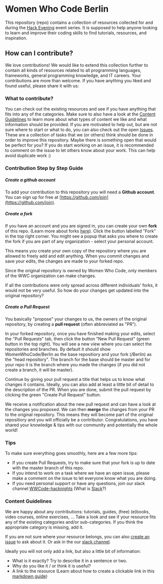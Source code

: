 # Women Who Code Berlin

This repository (repo) contains a collection of resources collected for and during the [Hack Evening](https://www.meetup.com/Women-Who-Code-Berlin-Germany/) event series.
It is supposed to help anyone looking to learn and improve their coding skills to find tutorials, resources, and inspiration.

## How can I contribute?

We love contributions! 
We would like to extend this collection further to contain all kinds of resources related to all programming languages, frameworks, general programming knowledge, and IT careers.
Your contributions are more than welcome. If you have anything you liked and found useful, please share it with us:

### What to contribute?

You can check out the existing resources and see if you have anything that fits into any of the categories.
Make sure to also have a look at the [Content Guidelines](#content-guidelines) to learn more about what types of content we like and what information should be provided.
If you are motivated to help out, but are not sure where to start or what to do, you can also check out the open [Issues](https://github.com/WomenWhoCode/Berlin/issues). 
These are a collection of tasks that we (or others) think should be done in order to improve this repository. Maybe there is something open that would be perfect for you?
If you do start working on an issue, it is recommended to comment on the issue to let others know about your work. This can help avoid duplicate work :)

### Contribution Step by Step Guide

##### Create a github account
To add your contribution to this repository you will need a **Github account**. 
You can sign up for free at [https://github.com/join](https://github.com/join).

##### Create a fork
If you have an account and you are signed in, you can create your own **fork** of this repo. (Learn more about forks [here](https://guides.github.com/activities/forking/)).
Click the button labelled "Fork" in the top right corner.
You might see a popup that asks you where to create the fork if you are part of any organization - select your personal account.

This means you create your own copy of the repository where you are allowed to freely add and edit anything. When you commit changes and save your edits, the changes are made to your forked repo.

Since the original repository is owned by Women Who Code, only members of the WWC organization can make changes.

If all the contributions were only spread across different individuals' forks, it would not be very useful.
So how do your changes get updated into the original repository?

##### Create a Pull Request

You basically "propose" your changes to us, the owners of the original repository, by creating a **pull request** (often abbreviated as "PR").

In your forked repository, once you have finished making your edits, select the "Pull Requests" tab, then click the button "New Pull Request" (green button in the top right).
You will see a new view where you can select the repositories and branches. 
By default it should show WomenWhoCode/Berlin as the base repositiory and your fork (<YourUsername>/Berlin) as the "head repository".
The branch for the base should be master and for your repo it is the branch where you made the changes (if you did not create a branch, it will be master).

Continue by giving your pull request a title that helps us to know what changes it contains.
Ideally, you can also add at least a little bit of detail to the description of the PR.
When you are done, submit the pull request by clicking the green "Create Pull Request" button.

We receive a notification about the new pull request and can have a look at the changes you proposed.
We can then **merge** the changes from your PR to the original repository. 
This means they will become part of the original repositiory and you will officially be a contributor.
Congratulations, you have shared your knowledge & tips with our community and potentially the whole world!

### Tips

To make sure everything goes smoothly, here are a few more tips:
- If you create Pull Requests, try to make sure that your fork is up to date with the master branch of this repo. 
- If you intend to work on a task where we have an open issue, please make a comment on the issue to let everyone know what you are doing.
- If you need personal support or have any questions, join our slack channel [WWCode-hacknights](http://bit.ly/WWCHackEveningsSlack) (What is [Slack](https://slack.com/resources/slack-101/what-is-slack)?)

### Content Guidelines

We are happy about any contributions: tutorials, guides, (free) (e)books, video courses, online exercises, ...
Take a look and see if your resource fits any of the existing categories and/or sub-categories. 
If you think the appropriate category is missing, add it.

If you are not sure where your resource belongs, you can also [create an issue](https://github.com/WomenWhoCode/Berlin/issues/new) to ask about it. Or ask in the our [slack channel](http://bit.ly/WWCHackEveningsSlack).

Ideally you will not only add a link, but also a little bit of information:
- What is it exactly? Try to describe it in a sentence or two.
- Why do you like it / or think it is useful?
- A link to the resource (Learn about how to create a clickable link in this [markdown guide](https://www.markdownguide.org/basic-syntax#links))

